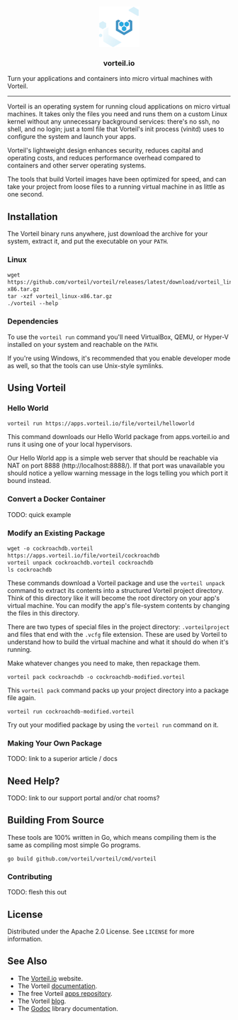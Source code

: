 <br />
<p align="center">
  <a href="https://github.com/vorteil/vorteil">
    <img src="assets/images/vlogo.png" alt="vorteil">
  </a>
  <h3 align="center">vorteil.io</h3>
</p>
Turn your applications and containers into micro virtual machines with Vorteil.
<hr/>

Vorteil is an operating system for running cloud applications on micro virtual machines. It takes only the files you need and runs them on a custom Linux kernel without any unnecessary background services: there's no ssh, no shell, and no login; just a toml file that Vorteil's init process (vinitd) uses to configure the system and launch your apps.

Vorteil's lightweight design enhances security, reduces capital and operating costs, and reduces performance overhead compared to containers and other server operating systems. 

The tools that build Vorteil images have been optimized for speed, and can take your project from loose files to a running virtual machine in as little as one second.

## Installation 

The Vorteil binary runs anywhere, just download the archive for your system, extract it, and put the executable on your `PATH`. 

### Linux
```
wget https://github.com/vorteil/vorteil/releases/latest/download/vorteil_linux-x86.tar.gz
tar -xzf vorteil_linux-x86.tar.gz
./vorteil --help
```

### Dependencies

To use the `vorteil run` command you'll need VirtualBox, QEMU, or Hyper-V installed on your system and reachable on the `PATH`. 

If you're using Windows, it's recommended that you enable developer mode as well, so that the tools can use Unix-style symlinks.

## Using Vorteil

### Hello World

```
vorteil run https://apps.vorteil.io/file/vorteil/helloworld
```

This command downloads our Hello World package from apps.vorteil.io and runs it using one of your local hypervisors.

Our Hello World app is a simple web server that should be reachable via NAT on port 8888 (http://localhost:8888/). If that port was unavailable you should notice a yellow warning message in the logs telling you which port it bound instead.

### Convert a Docker Container

TODO: quick example

### Modify an Existing Package

```
wget -o cockroachdb.vorteil https://apps.vorteil.io/file/vorteil/cockroachdb
vorteil unpack cockroachdb.vorteil cockroachdb
ls cockroachdb
```

These commands download a Vorteil package and use the `vorteil unpack` command to extract its contents into a structured Vorteil project directory. Think of this directory like it will become the root directory on your app's virtual machine. You can modify the app's file-system contents by changing the files in this directory.

There are two types of special files in the project directory: `.vorteilproject` and files that end with the `.vcfg` file extension. These are used by Vorteil to understand how to build the virtual machine and what it should do when it's running. 

Make whatever changes you need to make, then repackage them.

```
vorteil pack cockroachdb -o cockroachdb-modified.vorteil
```

This `vorteil pack` command packs up your project directory into a package file again. 

```
vorteil run cockroachdb-modified.vorteil
```

Try out your modified package by using the `vorteil run` command on it.

### Making Your Own Package

TODO: link to a superior article / docs

## Need Help?

TODO: link to our support portal and/or chat rooms?

## Building From Source

These tools are 100% written in Go, which means compiling them is the same as compiling most simple Go programs.

```
go build github.com/vorteil/vorteil/cmd/vorteil
```

### Contributing

TODO: flesh this out

## License

Distributed under the Apache 2.0 License. See `LICENSE` for more information.

## See Also

* The [Vorteil.io](https://vorteil.io/) website.
* The Vorteil [documentation](https://support.vorteil.io/).
* The free Vorteil [apps repository](http://apps.vorteil.io/).
* The Vorteil [blog](https://blog.vorteil.io/).
* The [Godoc](https://godoc.org/github.com/vorteil/vorteil) library documentation.

